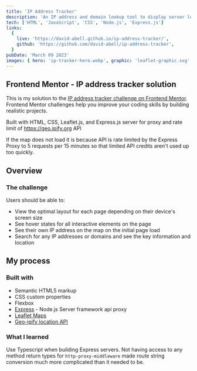 ```yaml
---
title: 'IP Address Tracker'
description: 'An IP address and domain lookup tool to display server locations on OpenStreetMap.'
tech: ['HTML', 'JavaScript', 'CSS', 'Node.js', 'Express.js']
links:
  {
    live: 'https://david-abell.github.io/ip-address-tracker/',
    github: 'https://github.com/david-abell/ip-address-tracker',
  }
pubDate: 'March 09 2023'
images: { hero: 'ip-tracker-hero.webp', graphic: 'leaflet-graphic.svg' }
---
```


## Frontend Mentor - IP address tracker solution

This is my solution to the [IP address tracker challenge on Frontend Mentor](https://www.frontendmentor.io/challenges/ip-address-tracker-I8-0yYAH0). Frontend Mentor challenges help you improve your coding skills by building realistic projects.

Built with HTML, CSS, Leaflet.js, and Express.js server for proxy and rate limit of https://geo.ipify.org API

If the map does not load it is because API is rate limited by the Express Proxy to 5 requests per 15 minutes so that limited API credits aren't used up too quickly.

## Overview

### The challenge

Users should be able to:

- View the optimal layout for each page depending on their device's screen size
- See hover states for all interactive elements on the page
- See their own IP address on the map on the initial page load
- Search for any IP addresses or domains and see the key information and location

## My process

### Built with

- Semantic HTML5 markup
- CSS custom properties
- Flexbox
- [Express](https://expressjs.com/) - Node.js Server framework api proxy
- [Leaflet Maps](https://leafletjs.com)
- [Geo-ipify location API](https://geo.ipify.org)

### What I learned

Use Typescript when building Express servers. Not having access to any method return types for `http-proxy-middleware` made route string conversion much more complicated than it needed to be.
